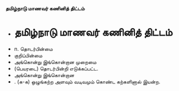 **தமிழ்நாடு மாணவர் கணினித் திட்டம்**
- # தமிழ்நாடு மாணவர் கணினித் திட்டம்
- n. தொடர்பின்மை
- குறிப்பின்மை
- அங்கொன்று இங்கொன்றான முறைமை
- (பெயரடை) தொடர்பின்றி எடுக்கப்பட்ட.
- அங்கொன்று இங்கொன்றான
- . (க-க) ஒழுங்கற்ற அளவும் வடிவமும் கொண்ட கற்களினால் இயன்ற.


